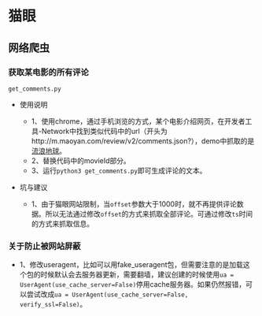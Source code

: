 # 猫眼
## 网络爬虫
### 获取某电影的所有评论
`get_comments.py`
- 使用说明
    - 1、使用chrome，通过手机浏览的方式，某个电影介绍网页，在开发者工具-Network中找到类似代码中的url（开头为http://m.maoyan.com/review/v2/comments.json?），demo中抓取的是[流浪地球](http://m.maoyan.com/movie/248906/morecomments?_v_=yes)。
    - 2、替换代码中的movieId部分。
    - 3、运行`python3 get_comments.py`即可生成评论的文本。


- 坑与建议
    - 1、由于猫眼网站限制，当`offset`参数大于1000时，就不再提供评论数据。所以无法通过修改`offset`的方式来抓取全部评论。可通过修改`ts`时间的方式来抓取信息。

### 关于防止被网站屏蔽
- 1、修改useragent，比如可以用fake_useragent包，但需要注意的是加载这个包的时候默认会去服务器更新，需要翻墙，建议创建的时候使用`ua = UserAgent(use_cache_server=False)`停用cache服务器。如果仍然报错，可以尝试改成`ua = UserAgent(use_cache_server=False, verify_ssl=False)`。
